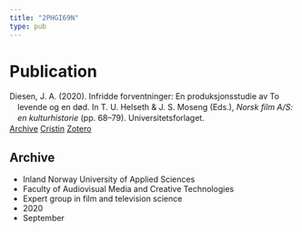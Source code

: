 ```yaml
---
title: "2PHGI69N"
type: pub
---
```

<h1>Publication</h1>
<article id="csl-bib-container-2PHGI69N" class="csl-bib-container">
  <div class="csl-bib-body" style="line-height: 1.35; padding-left: 1em; text-indent:-1em;">
  <div class="csl-entry">Diesen, J. A. (2020). Infridde forventninger: En produksjonsstudie av To levende og en d&#xF8;d. In T. U. Helseth &amp; J. S. Moseng (Eds.), <i>Norsk film A/S: en kulturhistorie</i> (pp. 68&#x2013;79). Universitetsforlaget.</div>
</div>
  <div class="csl-bib-buttons">
    <a href="#taxonomy-article-2PHGI69N" class="csl-bib-button">Archive</a>
    <a href="https://app.cristin.no/results/show.jsf?id=1828102" alt="Cristin URL" class="csl-bib-button">Cristin</a>
    <a href="http://zotero.org/groups/5402882/items/2PHGI69N" alt="Zotero URL" class="csl-bib-button">Zotero</a>
  </div>
  <div id="csl-bib-meta-container-2PHGI69N"></div>
</article>
<div id="csl-bib-meta-2PHGI69N" class="csl-bib-meta">
  <article id="taxonomy-article-2PHGI69N" class="taxonomy-article">
    <h1>Archive</h1>
    <ul>
      <li>Inland Norway University of Applied Sciences</li>
      <li>Faculty of Audiovisual Media and Creative Technologies</li>
      <li>Expert group in film and television science</li>
      <li>2020</li>
      <li>September</li>
    </ul>
  </article>
</div>
